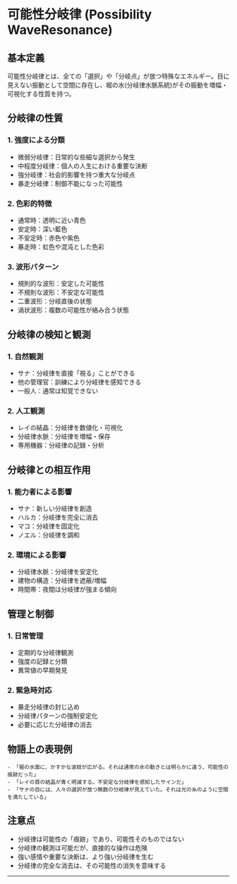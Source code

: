 # 可能性分岐律 (Possibility WaveResonance)

## 基本定義
可能性分岐律とは、全ての「選択」や「分岐点」が放つ特殊なエネルギー。目に見えない振動として空間に存在し、堀の水(分岐律水脈系統)がその振動を増幅・可視化する性質を持つ。

## 分岐律の性質

### 1. 強度による分類
- 微弱分岐律：日常的な些細な選択から発生
- 中程度分岐律：個人の人生における重要な決断
- 強分岐律：社会的影響を持つ重大な分岐点
- 暴走分岐律：制御不能になった可能性

### 2. 色彩的特徴
- 通常時：透明に近い青色
- 安定時：深い藍色
- 不安定時：赤色や紫色
- 暴走時：虹色や混沌とした色彩

### 3. 波形パターン
- 規則的な波形：安定した可能性
- 不規則な波形：不安定な可能性
- 二重波形：分岐直後の状態
- 渦状波形：複数の可能性が絡み合う状態

## 分岐律の検知と観測

### 1. 自然観測
- サナ：分岐律を直接「視る」ことができる
- 他の管理官：訓練により分岐律を感知できる
- 一般人：通常は知覚できない

### 2. 人工観測
- レイの結晶：分岐律を数値化・可視化
- 分岐律水脈：分岐律を増幅・保存
- 専用機器：分岐律の記録・分析

## 分岐律との相互作用

### 1. 能力者による影響
- サナ：新しい分岐律を創造
- ハルカ：分岐律を完全に消去
- マコ：分岐律を固定化
- ノエル：分岐律を調和

### 2. 環境による影響
- 分岐律水脈：分岐律を安定化
- 建物の構造：分岐律を遮蔽/増幅
- 時間帯：夜間は分岐律が強まる傾向

## 管理と制御

### 1. 日常管理
- 定期的な分岐律観測
- 強度の記録と分類
- 異常値の早期発見

### 2. 緊急時対応
- 暴走分岐律の封じ込め
- 分岐律パターンの強制安定化
- 必要に応じた分岐律の消去

## 物語上の表現例
```
- 「堀の水面に、かすかな波紋が広がる。それは通常の水の動きとは明らかに違う、可能性の痕跡だった」
- 「レイの首の結晶が青く明滅する。不安定な分岐律を感知したサインだ」
- 「サナの目には、人々の選択が放つ無数の分岐律が見えていた。それは光の糸のように空間を満たしている」
```

## 注意点
- 分岐律は可能性の「痕跡」であり、可能性そのものではない
- 分岐律の観測は可能だが、直接的な操作は危険
- 強い感情や重要な決断は、より強い分岐律を生む
- 分岐律の完全な消去は、その可能性の消失を意味する
---